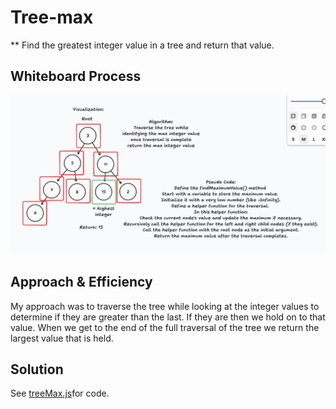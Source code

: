 # Tree-max
** Find the greatest integer value in a tree and return that value.


## Whiteboard Process
![Whiteboard](image.png)

## Approach & Efficiency
My approach was to traverse the tree while looking at the integer values to determine if they are greater than the last. If they are then we hold on to that value. When we get to the end of the full traversal of the tree we return the largest value that is held.

## Solution
See [treeMax.js](./treeMax.js)for code.
